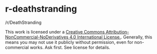 # r-deathstranding
/r/DeathStranding

This work is licensed under a [Creative Commons Attribution-NonCommercial-NoDerivatives 4.0 International License.](https://creativecommons.org/licenses/by-nc-nd/4.0/). Generally, this means you may not use it publicly without permission, even for non-commercial works. Ask first. See license for details.
